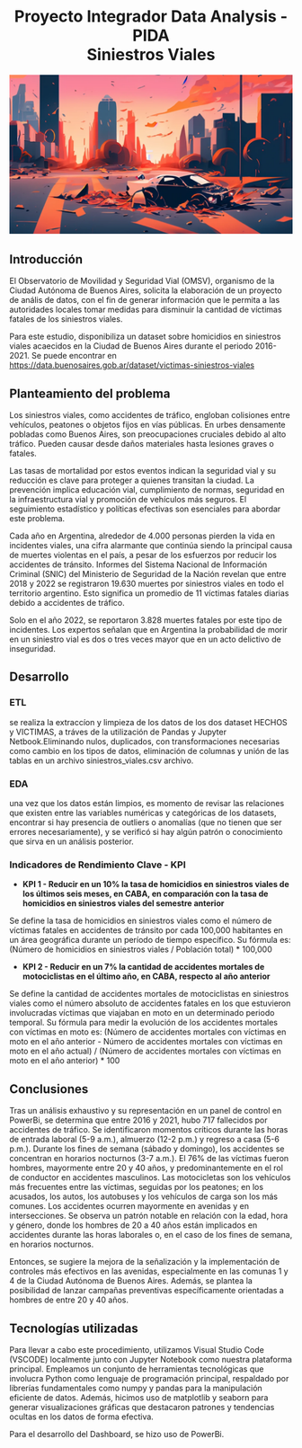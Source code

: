 <h1 align="center"> Proyecto Integrador Data Analysis - PIDA <br> Siniestros Viales </h1>

![Alt text](src/image.png)

## Introducción

El Observatorio de Movilidad y Seguridad Vial (OMSV), organismo de la Ciudad Autónoma de Buenos Aires, solicita la elaboración de un proyecto de anális de datos, con el fin de generar información que le permita a las autoridades locales tomar medidas para disminuir la cantidad de víctimas fatales de los siniestros viales.

Para este estudio, disponibiliza un dataset sobre homicidios en siniestros viales acaecidos en la Ciudad de Buenos Aires durante el periodo 2016-2021. Se puede encontrar en https://data.buenosaires.gob.ar/dataset/victimas-siniestros-viales

## Planteamiento del problema

Los siniestros viales, como accidentes de tráfico, engloban colisiones entre vehículos, peatones o objetos fijos en vías públicas. En urbes densamente pobladas como Buenos Aires, son preocupaciones cruciales debido al alto tráfico. Pueden causar desde daños materiales hasta lesiones graves o fatales.

Las tasas de mortalidad por estos eventos indican la seguridad vial y su reducción es clave para proteger a quienes transitan la ciudad. La prevención implica educación vial, cumplimiento de normas, seguridad en la infraestructura vial y promoción de vehículos más seguros. El seguimiento estadístico y políticas efectivas son esenciales para abordar este problema.

Cada año en Argentina, alrededor de 4.000 personas pierden la vida en incidentes viales, una cifra alarmante que continúa siendo la principal causa de muertes violentas en el país, a pesar de los esfuerzos por reducir los accidentes de tránsito. Informes del Sistema Nacional de Información Criminal (SNIC) del Ministerio de Seguridad de la Nación revelan que entre 2018 y 2022 se registraron 19.630 muertes por siniestros viales en todo el territorio argentino. Esto significa un promedio de 11 víctimas fatales diarias debido a accidentes de tráfico.

Solo en el año 2022, se reportaron 3.828 muertes fatales por este tipo de incidentes. Los expertos señalan que en Argentina la probabilidad de morir en un siniestro vial es dos o tres veces mayor que en un acto delictivo de inseguridad.

## Desarrollo

###  ETL

se realiza la extraccíon y limpieza de los datos de los dos dataset HECHOS y VICTIMAS, a tráves de la utilización de Pandas y Jupyter Netbook.Eliminando nulos, duplicados, con transformaciones necesarias como cambio en los tipos de datos, eliminación de columnas y unión de las tablas en un archivo siniestros_viales.csv archivo.

### EDA

una vez que los datos están limpios, es momento de revisar las relaciones que existen entre las variables numéricas y categóricas de los datasets, encontrar si hay presencia de outliers o anomalías (que no tienen que ser errores necesariamente), y se verificó si hay algún patrón o conocimiento que sirva en un análisis posterior.

### Indicadores de Rendimiento Clave - KPI

- **KPI 1 - Reducir en un 10% la tasa de homicidios en siniestros viales de los últimos seis meses, en CABA, en comparación con la tasa de homicidios en siniestros viales del semestre anterior**

Se define la tasa de homicidios en siniestros viales como el número de víctimas fatales en accidentes de tránsito por cada 100,000 habitantes en un área geográfica durante un período de tiempo específico. Su fórmula es: (Número de homicidios en siniestros viales / Población total) * 100,000

- **KPI 2 - Reducir en un 7% la cantidad de accidentes mortales de motociclistas en el último año, en CABA, respecto al año anterior**

Se define la cantidad de accidentes mortales de motociclistas en siniestros viales como el número absoluto de accidentes fatales en los que estuvieron involucradas víctimas que viajaban en moto en un determinado periodo temporal. Su fórmula para medir la evolución de los accidentes mortales con víctimas en moto es: (Número de accidentes mortales con víctimas en moto en el año anterior - Número de accidentes mortales con víctimas en moto en el año actual) / (Número de accidentes mortales con víctimas en moto en el año anterior) * 100


## Conclusiones

Tras un análisis exhaustivo y su representación en un panel de control en PowerBi, se determina que entre 2016 y 2021, hubo 717 fallecidos por accidentes de tráfico. Se identificaron momentos críticos durante las horas de entrada laboral (5-9 a.m.), almuerzo (12-2 p.m.) y regreso a casa (5-6 p.m.). Durante los fines de semana (sábado y domingo), los accidentes se concentran en horarios nocturnos (3-7 a.m.). El 76% de las víctimas fueron hombres, mayormente entre 20 y 40 años, y predominantemente en el rol de conductor en accidentes masculinos. Las motocicletas son los vehículos más frecuentes entre las víctimas, seguidas por los peatones; en los acusados, los autos, los autobuses y los vehículos de carga son los más comunes. Los accidentes ocurren mayormente en avenidas y en intersecciones. Se observa un patrón notable en relación con la edad, hora y género, donde los hombres de 20 a 40 años están implicados en accidentes durante las horas laborales o, en el caso de los fines de semana, en horarios nocturnos.

Entonces, se sugiere la mejora de la señalización y la implementación de controles más efectivos en las avenidas, especialmente en las comunas 1 y 4 de la Ciudad Autónoma de Buenos Aires. Además, se plantea la posibilidad de lanzar campañas preventivas específicamente orientadas a hombres de entre 20 y 40 años.

## Tecnologías utilizadas

Para llevar a cabo este procedimiento, utilizamos Visual Studio Code (VSCODE) localmente junto con Jupyter Notebook como nuestra plataforma principal. Empleamos un conjunto de herramientas tecnológicas que involucra Python como lenguaje de programación principal, respaldado por librerías fundamentales como numpy y pandas para la manipulación eficiente de datos. Además, hicimos uso de matplotlib y seaborn para generar visualizaciones gráficas que destacaron patrones y tendencias ocultas en los datos de forma efectiva.

Para el desarrollo del Dashboard, se hizo uso de PowerBi.


